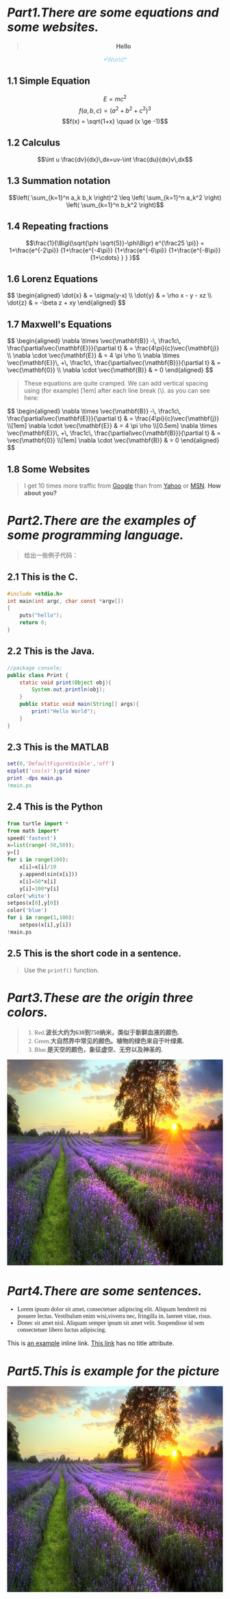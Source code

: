 
<!-- <script type="text/javascript" src="http://cdn.mathjax.org/mathjax/latest/MathJax.js?config=default"></script> -->

<link rel="stylesheet" href="https://cdnjs.cloudflare.com/ajax/libs/KaTeX/0.9.0-alpha1/katex.min.css" >
<script src="https://cdnjs.cloudflare.com/ajax/libs/KaTeX/0.9.0-alpha1/katex.min.js"></script>

<script src="https://cdnjs.cloudflare.com/ajax/libs/KaTeX/0.9.0-alpha1/contrib/auto-render.min.js" ></script>
<script>
document.addEventListener("DOMContentLoaded", function() {
	renderMathInElement(document.body,{
		delimiters: [
                  {left: "$$", right: "$$", display: true},
                  {left: "\\[", right: "\\]", display: true},
                  {left: "$", right: "$", display: false},
                  {left: "\\(", right: "\\)", display: false}
              ],
		macros: {
			"\\RR": "\\mathbb{R}"
		}
	});
});
</script>


# *Part1.There are some equations and some websites.*
>
<center>

> **Hello** 
<font color="skyblue">
*World*
</font>
</center>

## 1.1 Simple Equation

$$E=mc^2$$
$$f(a,b,c) = (a^2+b^2+c^2)^3$$
$$f(x) = \sqrt{1+x} \quad (x \ge  -1)$$

## 1.2 Calculus
$$\int u \frac{dv}{dx}\,dx=uv-\int \frac{du}{dx}v\,dx$$

## 1.3 Summation notation
$$\left( \sum_{k=1}^n a_k b_k \right)^2 \leq \left( \sum_{k=1}^n a_k^2 \right) \left( \sum_{k=1}^n b_k^2 \right)$$

## 1.4 Repeating fractions
$$\frac{1}{\Bigl(\sqrt{\phi \sqrt{5}}-\phi\Bigr) e^{\frac25 \pi}} = 1+\frac{e^{-2\pi}} {1+\frac{e^{-4\pi}} {1+\frac{e^{-6\pi}} {1+\frac{e^{-8\pi}} {1+\cdots} } } }$$

## 1.6 Lorenz Equations
<div>
$$
\begin{aligned}
\dot{x} & = \sigma(y-x) \\
\dot{y} & = \rho x - y - xz \\
\dot{z} & = -\beta z + xy
\end{aligned}
$$
</div>

## 1.7 Maxwell's Equations
<div>
$$
\begin{aligned}
\nabla \times \vec{\mathbf{B}} -\, \frac1c\, \frac{\partial\vec{\mathbf{E}}}{\partial t} & = \frac{4\pi}{c}\vec{\mathbf{j}} \\   
\nabla \cdot \vec{\mathbf{E}} & = 4 \pi \rho \\
\nabla \times \vec{\mathbf{E}}\, +\, \frac1c\, \frac{\partial\vec{\mathbf{B}}}{\partial t} & = \vec{\mathbf{0}} \\
\nabla \cdot \vec{\mathbf{B}} & = 0 \end{aligned}
$$
</div>

>These equations are quite cramped. We can add vertical spacing using (for example) [1em] after each line break (\\). as you can see here:

<div>
$$
\begin{aligned}
\nabla \times \vec{\mathbf{B}} -\, \frac1c\, \frac{\partial\vec{\mathbf{E}}}{\partial t} & = \frac{4\pi}{c}\vec{\mathbf{j}} \\[1em]   
\nabla \cdot \vec{\mathbf{E}} & = 4 \pi \rho \\[0.5em]
\nabla \times \vec{\mathbf{E}}\, +\, \frac1c\, \frac{\partial\vec{\mathbf{B}}}{\partial t} & = \vec{\mathbf{0}} \\[1em]
\nabla \cdot \vec{\mathbf{B}} & = 0 \end{aligned}
$$
</div>

## 1.8 Some Websites

>I get 10 times more traffic from [Google][1] than from [Yahoo][2] or [MSN][3].
> **How about you?**

[1]: http://google.com/ "Google"
[2]: http://search.yahoo.com/ "Yahoo Search"
[3]: http://search.msn.com/ "MSN Search"


# *Part2.There are the examples of some programming language.*
> 给出一些例子代码：
>
## 2.1 This is the C. 
```C
#include <stdio.h>
int main(int argc, char const *argv[])
{
	puts("hello");
	return 0;
}
```

## 2.2 This is the Java.
```Java
//package console;
public class Print {
	static void print(Object obj){
		System.out.println(obj);
	}
	public static void main(String[] args){
		print("Hello World");
	}
}
```

## 2.3 This is the MATLAB
```MATLAB
set(0,'DefaultFigureVisible','off')
ezplot('cos(x)');grid minor
print -dps main.ps
!main.ps
```

## 2.4 This is the Python
```Python
from turtle import *
from math import*
speed('fastest')
x=list(range(-50,50));
y=[]
for i in range(100):
    x[i]=x[i]/10
    y.append(sin(x[i]))
    x[i]=50*x[i]
    y[i]=100*y[i]
color('white')
setpos(x[0],y[0])
color('blue')
for i in range(1,100):
    setpos(x[i],y[i])
!main.ps
```

## 2.5 This is the short code in a sentence.
> Use the `printf()` function.   

# *Part3.These are the origin three colors.*

<font face="Consolas" color="Magenta">

>1. Red.**波长大约为630到750纳米，类似于新鲜血液的颜色.**
>2. Green.**大自然界中常见的颜色。植物的绿色来自于叶绿素.**
>3. Blue.**是天空的颜色，象征虚空、无穷以及神圣的.**

</font>

<img src="test.jpg" width="640" height="480" />


# *Part4.There are some sentences.*
<font face="Consolas">

* Lorem ipsum dolor sit amet, consectetuer adipiscing elit.
Aliquam hendrerit mi posuere lectus. Vestibulum enim wisi,viverra nec, 
fringilla in, laoreet vitae, risus.
* Donec sit amet nisl. Aliquam semper ipsum sit amet velit.
Suspendisse id sem consectetuer libero luctus adipiscing.

</font>

This is [an example](http://example.com/ "Title") inline link.
[This link](http://example.net/) has no title attribute.



# *Part5.This is example for the picture*
>
<center>
<img src="test.jpg" width="640" height="480" />
</center>

